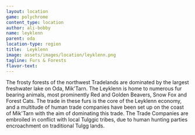 ```yaml
---
layout: location
game: polychrome
content_type: location
author: ali-bobby
name: leyklenn
parent: oda
location-type: region
title:  Leyklenn
image: assets/images/location/leyklenn.png
tagline: Furs & Forests
flavor-text:
---
```


The frosty forests of the northwest Tradelands are dominated by the largest freshwater lake on Oda, Mik'Tarn. The Leyklenn is home to numerous fur bearing animals, most prominently Red and Golden Beavers, Snow Fox and Forest Cats. The trade in these furs is the core of the Leyklenn economy, and a multitude of human trade companies have been set up on the coast of Mik'Tarn with the aim of dominating this trade. The Trade Companies are embroiled in conflict with local Tulggic tribes, due to human hunting parties encroachment on traditional Tulgg lands.

